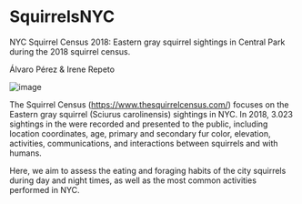 # SquirrelsNYC
NYC Squirrel Census 2018: Eastern gray squirrel sightings in Central Park during the 2018 squirrel census.

Álvaro Pérez & Irene Repeto

![image](https://user-images.githubusercontent.com/95030366/191734045-93576597-5f5e-448a-88fe-75631add7d89.png)


The Squirrel Census (https://www.thesquirrelcensus.com/) focuses on the Eastern gray squirrel (Sciurus carolinensis) sightings in NYC. In 2018, 3.023 sightings in the were recorded and presented to the public, including location coordinates, age, primary and secondary fur color, elevation, activities, communications, and interactions between squirrels and with humans.

Here, we aim to assess the eating and foraging habits of the city squirrels during day and night times, as well as the most common activities performed in NYC. 
